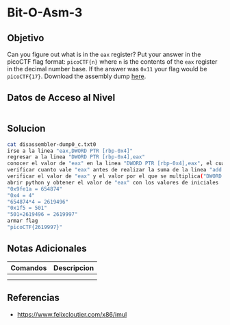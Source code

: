 # Bit-O-Asm-3
## Objetivo
Can you figure out what is in the `eax` register? Put your answer in the picoCTF flag format: `picoCTF{n}` where `n` is the contents of the `eax` register in the decimal number base. If the answer was `0x11` your flag would be `picoCTF{17}`. Download the assembly dump [here](https://artifacts.picoctf.net/c/530/disassembler-dump0_c.txt).
## Datos de Acceso al Nivel
```
```
## Solucion
```Bash
cat disassembler-dump0_c.txt0
irse a la linea "eax,DWORD PTR [rbp-0x4]"
regresar a la linea "DWORD PTR [rbp-0x4],eax"
conocer el valor de "eax" en la linea "DWORD PTR [rbp-0x4],eax", el cual esta en la linea "add    eax,0x1f5"
verificar cuanto vale "eax" antes de realizar la suma de la linea "add    eax,0x1f5", el cual esta en la linea "imul   eax,DWORD PTR [rbp-0x8]"
verificar el valor de "eax" y el valor por el que se multiplica("DWORD PTR [rbp-0x8]") antes de la multiplicacion de la linea "imul eax,DWORD PTR [rbp-0x8]", para "eax" es "mov DWORD PTR [rbp-0xc],0x9fe1a" y para el valor de multiplicacion es "mov DWORD PTR [rbp-0x8],0x4"
abrir python y obtener el valor de "eax" con los valores de iniciales
"0x9fe1a = 654874"
"0x4 = 4"
"654874*4 = 2619496"
"0x1f5 = 501"
"501+2619496 = 2619997"
armar flag
"picoCTF{2619997}" 
```
## Notas Adicionales
|**Comandos**|**Descripcion**|
|--------|-------------|
|||
|||
## Referencias
* https://www.felixcloutier.com/x86/imul
